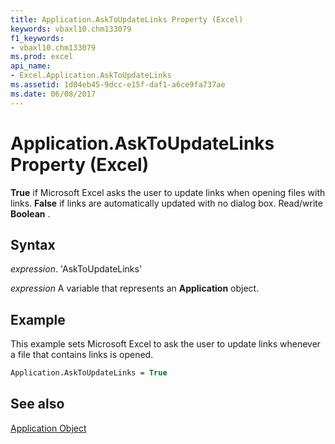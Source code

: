 ```yaml
---
title: Application.AskToUpdateLinks Property (Excel)
keywords: vbaxl10.chm133079
f1_keywords:
- vbaxl10.chm133079
ms.prod: excel
api_name:
- Excel.Application.AskToUpdateLinks
ms.assetid: 1d04eb45-9dcc-e15f-daf1-a6ce9fa737ae
ms.date: 06/08/2017
---
```



# Application.AskToUpdateLinks Property (Excel)

 **True** if Microsoft Excel asks the user to update links when opening files with links. **False** if links are automatically updated with no dialog box. Read/write **Boolean** .


## Syntax

 _expression_. 'AskToUpdateLinks'

 _expression_ A variable that represents an **Application** object.


## Example

This example sets Microsoft Excel to ask the user to update links whenever a file that contains links is opened.


```vb
Application.AskToUpdateLinks = True
```


## See also


[Application Object](Excel.Application(objec).md)

